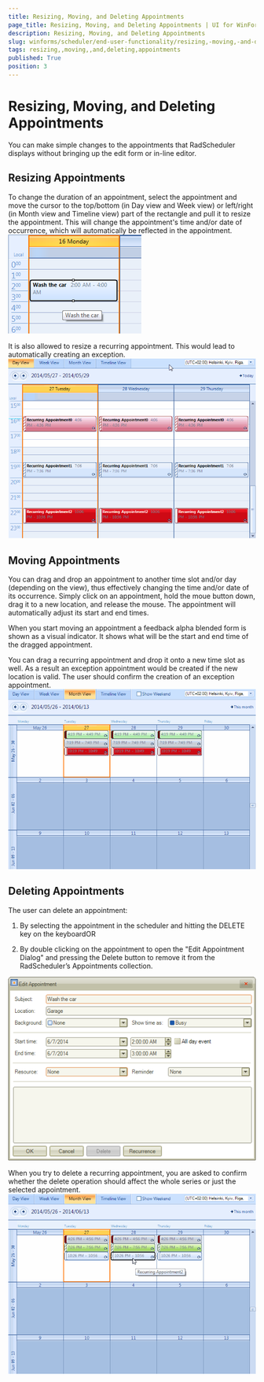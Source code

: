 ```yaml
---
title: Resizing, Moving, and Deleting Appointments
page_title: Resizing, Moving, and Deleting Appointments | UI for WinForms Documentation
description: Resizing, Moving, and Deleting Appointments
slug: winforms/scheduler/end-user-functionality/resizing,-moving,-and-deleting-appointments
tags: resizing,,moving,,and,deleting,appointments
published: True
position: 3
---
```


# Resizing, Moving, and Deleting Appointments



You can make simple changes to the appointments that RadScheduler displays without bringing up the edit form or in-line editor.

## Resizing Appointments

To change the duration of an appointment, select the appointment and move the cursor to the top/bottom (in Day view and Week view) 
        or left/right (in Month view and Timeline view) part of the rectangle and pull it to resize the appointment. This will change the appointment's
        time and/or date of occurrence, which will automatically be reflected in the appointment. ![scheduler-end-user-functionality-resizing-moving-and-deleting-appointments 001](images/scheduler-end-user-functionality-resizing-moving-and-deleting-appointments001.png)

It is also allowed to resize a recurring appointment. This would lead to automatically creating an exception.![scheduler-end-user-functionality-resizing-moving-and-deleting-appointments 003](images/scheduler-end-user-functionality-resizing-moving-and-deleting-appointments003.gif)

## Moving Appointments

You can drag and drop an appointment to another time slot and/or day (depending on the view), thus effectively changing the time and/or
        date of its occurrence. Simply click on an appointment, hold the moue button down, drag it to a new location, and release the mouse. The appointment
        will automatically adjust its start and end times. 

When you start moving an appointment a feedback alpha blended form is shown as a visual indicator. It shows what will be the start and end
        time of the dragged appointment.

You can drag a recurring appointment and drop it onto a new time slot as well. As a result an exception appointment would be created if the new
          location is valid. The user should confirm the creation of an exception appointment.
        ![scheduler-end-user-functionality-resizing-moving-and-deleting-appointments 004](images/scheduler-end-user-functionality-resizing-moving-and-deleting-appointments004.gif)

## Deleting Appointments

The user can delete an appointment:

1. By selecting the appointment in the scheduler and hitting the DELETE key on the keyboardOR

1. By double clicking on the appointment to open the "Edit Appointment Dialog" and pressing the Delete button
            to remove it from the RadScheduler’s Appointments collection.

![scheduler-end-user-functionality-resizing-moving-and-deleting-appointments 002](images/scheduler-end-user-functionality-resizing-moving-and-deleting-appointments002.png)

When you try to delete a recurring appointment, you are asked to confirm whether
        the delete operation should affect the whole series or just the selected appointment.![scheduler-end-user-functionality-resizing-moving-and-deleting-appointments 005](images/scheduler-end-user-functionality-resizing-moving-and-deleting-appointments005.gif)
